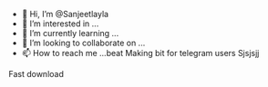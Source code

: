 - 👋 Hi, I’m @Sanjeetlayla
- 👀 I’m interested in ...
- 🌱 I’m currently learning ...
- 💞️ I’m looking to collaborate on ...
- 📫 How to reach me ...beat Making bit for telegram users
Sjsjsjj

<!---
Sanjeetlayla/Sanjeetlayla is a ✨ special ✨ repository because its `README.md` (this file) appears on your GitHub profile.
You can click the Preview link to take a look at your changes.
--->
Fast download 

